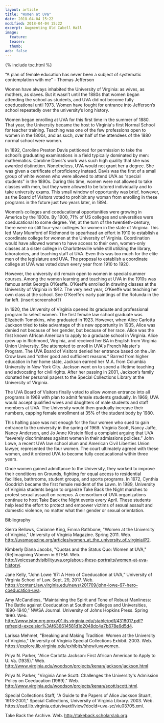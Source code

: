 ```yaml
---
layout: article
title: "Women at UVa"
date: 2018-04-04 15:22
modified: 2018-04-04 15:22
excerpt: Augmenting Old Cabell Hall
image:
  feature:
  teaser:
  thumb:
ads: false
---
```


{% include toc.html %}

“A plan of female education has never been a subject of systematic contemplation with me” - Thomas Jefferson

Women have always inhabited the University of Virginia: as wives, as mothers, as slaves. But it wasn’t until the 1880s that women began attending the school as students, and UVA did not become fully coeducational until 1973. Women have fought for entrance into Jefferson’s school repeatedly over the university’s long history.

Women began enrolling at UVA for this first time in the summer of 1880. That year, the University became the host to Virginia's first Normal School for teacher training. Teaching was one of the few professions open to women in the 1800s, and as such, over half of the attendees of the 1880 normal school were women.

In 1892, Caroline Preston Davis petitioned for permission to take the school’s graduating examinations in a field typically dominated by men: mathematics. Caroline Davis's work was such high quality that she was awarded distinction. Nonetheless, UVA would not grant her a degree. She was given a certificate of proficiency instead. Davis was the first of a small group of white women who were allowed to attend UVA as “special students” in the 1890s. During this time, women were not allowed to take classes with men, but they were allowed to be tutored individually and to take university exams. This small window of opportunity was brief, however, as the Board of Visitors voted to prohibit any woman from enrolling in these programs in the future just two years later, in 1894.

Women’s colleges and coeducational opportunities were growing in America by the 1900s. By 1900, 71% of US colleges and universities were coeducational to some degree. Yet, at the turn of the twentieth-century, there were no still four-year colleges for women in the state of Virginia. This led Mary Mumford of Richmond to spearhead an effort in 1910 to establish a coordinate college for women at the University of Virginia. Coordination would have allowed women to have access to their own, women-only classes at a sister college in Charlottesville while still utilizing the library, laboratories, and teaching staff at UVA. Even this was too much for the elite men of the legislature and UVA. The proposal to establish a coordinate college at UVA was voted down every year from 1910 to 1920.

However, the university did remain open to women in special summer courses. Among the women learning and teaching at UVA in the 1910s was famous artist Georgia O’Keeffe. O’Keeffe enrolled in drawing classes at the University of Virginia in 1912. The very next year, O’Keeffe was teaching her own class at the school. See O’Keeffe’s early paintings of the Rotunda in the far left. (insert screenshot?)

In 1920, the University of Virginia opened its graduate and professional program to select women. The first female law school graduate was Elizabeth Tompkins, who graduated in 1923. However, when Alice Carlotta Jackson tried to take advantage of this new opportunity in 1935, Alice was denied not because of her gender, but because of her race. Alice was the first known African American to apply to a graduate school in Virginia. Alice grew up in Richmond, Virginia, and received her BA in English from Virginia Union University. She attempted to enroll in UVA's French Master's Program. The UVA Board of Visitors denied her entrance based on the Jim Crow laws and “other good and sufficient reasons.” Barred from higher education in her home state, Jackson earned her M.A. from Columbia University in New York City. Jackson went on to spend a lifetime teaching and advocating for civil rights. After her passing in 2001, Jackson’s family donated her personal papers to the Special Collections Library at the University of Virginia.

The UVA Board of Visitors finally voted to allow women entrance into all programs in 1969 with plan to admit female students gradually. In 1969, UVA would accept qualified wives and daughters of male students and staff members at UVA. The University would then gradually increase their numbers, capping female enrollment at 35% of the student body by 1980.

This halting pace was not enough for the four women who sued to gain entrance to the university in the spring of 1969. Virginia Scott, Nancy Jaffe, Nancy Anderson, and Jo Anne Kirstein filed a complaint arguing that UVA “severely discriminates against women in their admissions policies.” John Lowe, a recent UVA law school alum and American Civil Liberties Union lawyer, represented the four women. The court ultimately agreed with these women, and it ordered UVA to become fully coeducational within three years.

Once women gained admittance to the University, they worked to improve their conditions on Grounds, fighting for equal access to residential facilities, bathrooms, student groups, and sports programs. In 1972, Cynthia Goodrich became the first female resident of the Lawn. In 1989, University of Virginia students began to organize Take Back the Night marches to protest sexual assault on campus. A consortium of UVA organizations continue to host Take Back the Night events every April. These students help lead the effort to protect and empower victims of sexual assault and domestic violence, no matter what their gender or sexual orientation.

Bibliography

Sierra Bellows, Carianne King, Emma Rathbone, "Women at the University of Virginia," University of Virginia Magazine. Spring 2011. Web. <http://uvamagazine.org/articles/women_at_the_university_of_virginia/P2>.

Kimberly Diana Jacobs, "Quotas and the Status Quo: Women at UVA," (Re)Imagining Women in STEM. Web. <http://voicesandvisibilityuva.org/about-these-portraits/women-at-uva-history/>.

Jane Kelly, “John Lowe ’67: A Hero of Coeducation at UVA,” University of Virginia School of Law. Sept. 29, 2017. Web. <https://content.law.virginia.edu/news/201709/john-lowe-67-hero-coeducation-uva>.

Amy McCandless, “Maintaining the Spirit and Tone of Robust Manliness: The Battle against Coeducation at Southern Colleges and Universities, 1890-1940,” NWSA Journal. University of Johns Hopkins Press. Spring 1990. Web. <http://www.jstor.org.proxy01.its.virginia.edu/stable/pdf/4316017.pdf?refreqid=excelsior%3Af636614581d1d2048dc4a7b678e6d5d4>.

Larissa Mehmet, "Breaking and Making Tradition: Women at the University of Virginia," University of Virginia Special Collections Exhibit. 2003. Web. <https://explore.lib.virginia.edu/exhibits/show/uvawomen>.

Priya N. Parker, "Alice Carlotta Jackson: First African American to Apply to U. Va. (1935)." Web. <http://www.virginia.edu/woodson/projects/kenan/jackson/jackson.html>

Priya N. Parker, "Virginia Anne Scott: Challenges the University's Admission Policy on Coeducation (1969)." Web. <http://www.virginia.edu/woodson/projects/kenan/scott/scott.html>.

Special Collections Staff, "A Guide to the Papers of Alice Jackson Stuart, 1913-2001," Special Collections, University of Virginia Library. 2003. Web. <https://ead.lib.virginia.edu/vivaxtf/view?docId=uva-sc/viu03705.xml>.

Take Back the Archive. Web. <http://takeback.scholarslab.org>.
